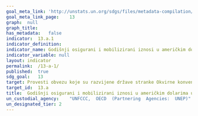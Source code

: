 ```yaml
---
goal_meta_link:	'http://unstats.un.org/sdgs/files/metadata-compilation/Metadata-Goal-13.pdf'
goal_meta_link_page:	13
graph:	null
graph_title:	
has_metadata:	false
indicator:	13.a.1
indicator_definition:	
indicator_name:	Godišnji osigurani i mobilizirani iznosi u američkim dolarima u odnosu na stalni postojeći cilj kolektivne mobilizacije od 100 milijardi dolara do 2025.
indicator_variable:	null
layout:	indicator
permalink:	/13-a-1/
published:	true
sdg_goal:	13
target:	Provesti obvezu koje su razvijene države stranke Okvirne konvencije Ujedinjenih naroda o promjeni klime preuzele s ciljem zajedničkog aktiviranja 100 milijardi USD godišnje do 2020. iz svih izvora kako bi se uzele u obzir potrebe zemalja u razvoju u kontekstu konkretnih akcija ublažavanja i transparentnosti o provedbi i potpunog funkcioniranja Zelenog klimatskog fonda tako da ga se kapitalizira što je ranije moguće
target_id:	13.a
title:	Godišnji osigurani i mobilizirani iznosi u američkim dolarima u odnosu na stalni postojeći cilj kolektivne mobilizacije od 100 milijardi dolara do 2025.
un_custodial_agency:	"UNFCCC,  OECD  (Partnering  Agencies:  UNEP)"
un_designated_tier:	2
---
```

